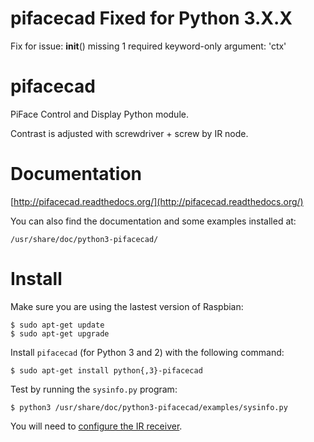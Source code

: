 pifacecad Fixed for Python 3.X.X
=========

Fix for issue:
	 __init__() missing 1 required keyword-only argument: 'ctx'

pifacecad
=========

PiFace Control and Display Python module.

Contrast is adjusted with screwdriver + screw by IR node.


Documentation
=============

[http://pifacecad.readthedocs.org/](http://pifacecad.readthedocs.org/)

You can also find the documentation and some examples installed at:

    /usr/share/doc/python3-pifacecad/

Install
=======

Make sure you are using the lastest version of Raspbian:

    $ sudo apt-get update
    $ sudo apt-get upgrade

Install `pifacecad` (for Python 3 and 2) with the following command:

    $ sudo apt-get install python{,3}-pifacecad

Test by running the `sysinfo.py` program:

    $ python3 /usr/share/doc/python3-pifacecad/examples/sysinfo.py

You will need to [configure the IR receiver](http://pifacecad.readthedocs.org/en/latest/lirc.html).
